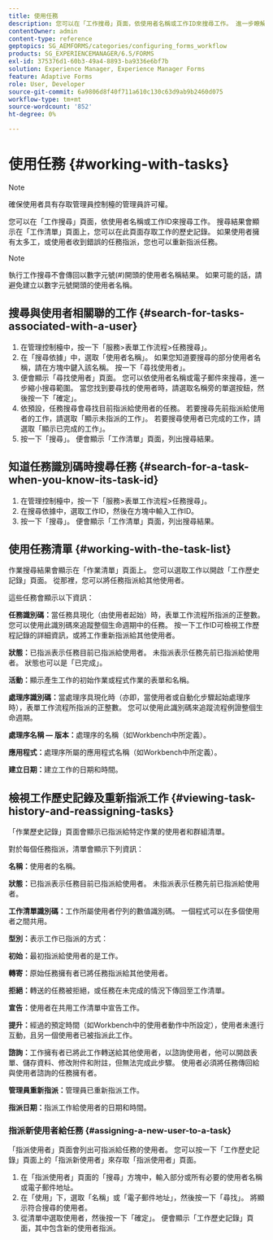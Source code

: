 ```yaml
---
title: 使用任務
description: 您可以在「工作搜尋」頁面，依使用者名稱或工作ID來搜尋工作。 進一步瞭解使用任務。
contentOwner: admin
content-type: reference
geptopics: SG_AEMFORMS/categories/configuring_forms_workflow
products: SG_EXPERIENCEMANAGER/6.5/FORMS
exl-id: 375376d1-60b3-49a4-8893-ba9336e6bf7b
solution: Experience Manager, Experience Manager Forms
feature: Adaptive Forms
role: User, Developer
source-git-commit: 6a9806d8f40f711a610c130c63d9ab9b2460d075
workflow-type: tm+mt
source-wordcount: '852'
ht-degree: 0%

---
```


# 使用任務 {#working-with-tasks}

>[!NOTE]
> 
> 確保使用者具有存取管理員控制檯的管理員許可權。

您可以在「工作搜尋」頁面，依使用者名稱或工作ID來搜尋工作。 搜尋結果會顯示在「工作清單」頁面上，您可以在此頁面存取工作的歷史記錄。 如果使用者擁有太多工，或使用者收到錯誤的任務指派，您也可以重新指派任務。

>[!NOTE]
>
>執行工作搜尋不會傳回以數字元號(#)開頭的使用者名稱結果。 如果可能的話，請避免建立以數字元號開頭的使用者名稱。

## 搜尋與使用者相關聯的工作 {#search-for-tasks-associated-with-a-user}

1. 在管理控制檯中，按一下「服務>表單工作流程>任務搜尋」。
1. 在「搜尋依據」中，選取「使用者名稱」。 如果您知道要搜尋的部分使用者名稱，請在方塊中鍵入該名稱。 按一下「尋找使用者」。
1. 便會顯示「尋找使用者」頁面。 您可以依使用者名稱或電子郵件來搜尋，進一步縮小搜尋範圍。 當您找到要尋找的使用者時，請選取名稱旁的單選按鈕，然後按一下「確定」。
1. 依預設，任務搜尋會尋找目前指派給使用者的任務。 若要搜尋先前指派給使用者的工作，請選取「顯示未指派的工作」。 若要搜尋使用者已完成的工作，請選取「顯示已完成的工作」。
1. 按一下「搜尋」。 便會顯示「工作清單」頁面，列出搜尋結果。

## 知道任務識別碼時搜尋任務 {#search-for-a-task-when-you-know-its-task-id}

1. 在管理控制檯中，按一下「服務>表單工作流程>任務搜尋」。
1. 在搜尋依據中，選取工作ID，然後在方塊中輸入工作ID。
1. 按一下「搜尋」。 便會顯示「工作清單」頁面，列出搜尋結果。

## 使用任務清單 {#working-with-the-task-list}

作業搜尋結果會顯示在「作業清單」頁面上。 您可以選取工作以開啟「工作歷史記錄」頁面。 從那裡，您可以將任務指派給其他使用者。

這些任務會顯示以下資訊：

**任務識別碼：**&#x200B;當任務具現化（由使用者起始）時，表單工作流程所指派的正整數。 您可以使用此識別碼來追蹤整個生命週期中的任務。 按一下工作ID可檢視工作歷程記錄的詳細資訊，或將工作重新指派給其他使用者。

**狀態：**&#x200B;已指派表示任務目前已指派給使用者。 未指派表示任務先前已指派給使用者。 狀態也可以是「已完成」。

**活動：**&#x200B;顯示產生工作的初始作業或程式作業的表單和名稱。

**處理序識別碼：**&#x200B;當處理序具現化時（亦即，當使用者或自動化步驟起始處理序時），表單工作流程所指派的正整數。 您可以使用此識別碼來追蹤流程例證整個生命週期。

**處理序名稱 — 版本：**&#x200B;處理序的名稱（如Workbench中所定義）。

**應用程式：**&#x200B;處理序所屬的應用程式名稱（如Workbench中所定義）。

**建立日期：**&#x200B;建立工作的日期和時間。

## 檢視工作歷史記錄及重新指派工作 {#viewing-task-history-and-reassigning-tasks}

「作業歷史記錄」頁面會顯示已指派給特定作業的使用者和群組清單。

對於每個任務指派，清單會顯示下列資訊：

**名稱：**&#x200B;使用者的名稱。

**狀態：**&#x200B;已指派表示任務目前已指派給使用者。 未指派表示任務先前已指派給使用者。

**工作清單識別碼：**&#x200B;工作所屬使用者佇列的數值識別碼。 一個程式可以在多個使用者之間共用。

**型別：**&#x200B;表示工作已指派的方式：

**初始：**&#x200B;最初指派給使用者的是工作。

**轉寄：**&#x200B;原始任務擁有者已將任務指派給其他使用者。

**拒絕：**&#x200B;轉送的任務被拒絕，或任務在未完成的情況下傳回至工作清單。

**宣告：**&#x200B;使用者在共用工作清單中宣告工作。

**提升：**&#x200B;經過的預定時間（如Workbench中的使用者動作中所設定），使用者未進行互動，且另一個使用者已被指派此工作。

**諮詢：**&#x200B;工作擁有者已將此工作轉送給其他使用者，以諮詢使用者，他可以開啟表單、儲存資料、修改附件和附註，但無法完成此步驟。 使用者必須將任務傳回給與使用者諮詢的任務擁有者。

**管理員重新指派：**&#x200B;管理員已重新指派工作。

**指派日期：**&#x200B;指派工作給使用者的日期和時間。

### 指派新使用者給任務 {#assigning-a-new-user-to-a-task}

「指派使用者」頁面會列出可指派給任務的使用者。 您可以按一下「工作歷史記錄」頁面上的「指派新使用者」來存取「指派使用者」頁面。

1. 在「指派使用者」頁面的「搜尋」方塊中，輸入部分或所有必要的使用者名稱或電子郵件地址。
1. 在「使用」下，選取「名稱」或「電子郵件地址」，然後按一下「尋找」。 將顯示符合搜尋的使用者。
1. 從清單中選取使用者，然後按一下「確定」。 便會顯示「工作歷史記錄」頁面，其中包含新的使用者指派。
